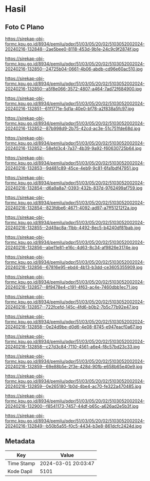 # Hasil

## Foto C Plano

https://sirekap-obj-formc.kpu.go.id/8934/pemilu/pdpr/51/03/05/20/02/5103052002024-20240216-132848--2ae5bee0-8118-453d-9b1e-24c9c9f2874f.jpg

https://sirekap-obj-formc.kpu.go.id/8934/pemilu/pdpr/51/03/05/20/02/5103052002024-20240216-132850--24725b04-0661-4b06-abdb-cd96e60ac510.jpg

https://sirekap-obj-formc.kpu.go.id/8934/pemilu/pdpr/51/03/05/20/02/5103052002024-20240216-132850--a5f8e066-3572-4807-a464-7ad72f684900.jpg

https://sirekap-obj-formc.kpu.go.id/8934/pemilu/pdpr/51/03/05/20/02/5103052002024-20240216-132851--61f1771e-5d1a-40e0-bf78-a2f838a5fc97.jpg

https://sirekap-obj-formc.kpu.go.id/8934/pemilu/pdpr/51/03/05/20/02/5103052002024-20240216-132852--87b998d9-2b75-42cd-ac3e-51c751fde68d.jpg

https://sirekap-obj-formc.kpu.go.id/8934/pemilu/pdpr/51/03/05/20/02/5103052002024-20240216-132852--58efd3c4-7a37-4b39-9a92-f60630725b64.jpg

https://sirekap-obj-formc.kpu.go.id/8934/pemilu/pdpr/51/03/05/20/02/5103052002024-20240216-132853--9d481c89-45ce-4eb9-9c81-6fa1bdf47951.jpg

https://sirekap-obj-formc.kpu.go.id/8934/pemilu/pdpr/51/03/05/20/02/5103052002024-20240216-132854--d6a9a8a7-0393-432b-837d-9762499af759.jpg

https://sirekap-obj-formc.kpu.go.id/8934/pemilu/pdpr/51/03/05/20/02/5103052002024-20240216-132854--823fdbe6-4671-4092-ad97-a7ff51212f2a.jpg

https://sirekap-obj-formc.kpu.go.id/8934/pemilu/pdpr/51/03/05/20/02/5103052002024-20240216-132855--2d49ac8a-11bb-4492-8ec5-b4240df81bab.jpg

https://sirekap-obj-formc.kpu.go.id/8934/pemilu/pdpr/51/03/05/20/02/5103052002024-20240216-132856--abe11e81-e16c-4d63-8c34-af9826e3174e.jpg

https://sirekap-obj-formc.kpu.go.id/8934/pemilu/pdpr/51/03/05/20/02/5103052002024-20240216-132856--67816e95-ebd4-4b13-b3dd-ce3605355909.jpg

https://sirekap-obj-formc.kpu.go.id/8934/pemilu/pdpr/51/03/05/20/02/5103052002024-20240216-132857--8f9478e4-c191-4f63-ac4e-7460dbb1ec71.jpg

https://sirekap-obj-formc.kpu.go.id/8934/pemilu/pdpr/51/03/05/20/02/5103052002024-20240216-132857--722fcefd-145c-4fd6-b0b2-7b5c77b92e47.jpg

https://sirekap-obj-formc.kpu.go.id/8934/pemilu/pdpr/51/03/05/20/02/5103052002024-20240216-132858--0e24d9be-d0d6-4e08-8745-e947eacf0a67.jpg

https://sirekap-obj-formc.kpu.go.id/8934/pemilu/pdpr/51/03/05/20/02/5103052002024-20240216-132858--c27d3c84-7110-4561-a6e4-f8c57bd23c33.jpg

https://sirekap-obj-formc.kpu.go.id/8934/pemilu/pdpr/51/03/05/20/02/5103052002024-20240216-132859--69e88b5e-2f3e-428d-90fb-e658b65e40e9.jpg

https://sirekap-obj-formc.kpu.go.id/8934/pemilu/pdpr/51/03/05/20/02/5103052002024-20240216-132859--0e265180-1b0d-4be4-ac70-fe322a470485.jpg

https://sirekap-obj-formc.kpu.go.id/8934/pemilu/pdpr/51/03/05/20/02/5103052002024-20240216-132900--f8541173-7457-44df-b65c-a626ad2e5b3f.jpg

https://sirekap-obj-formc.kpu.go.id/8934/pemilu/pdpr/51/03/05/20/02/5103052002024-20240216-132849--b50b5a55-f0c5-4434-b3e8-861dcfc2424d.jpg


## Metadata

| Key        | Value               |
| ---------- | ------------------- |
| Time Stamp | 2024-03-01 20:03:47 |
| Kode Dapil | 5101                |



